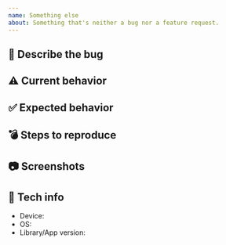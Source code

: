 ```yaml
---
name: Something else
about: Something that's neither a bug nor a feature request.
---
```


## 🐛 Describe the bug
<!-- A clear and concise description of what the bug is. -->

## ⚠️ Current behavior
<!-- A clear and concise description of what you expected to happen. -->

## ✅ Expected behavior
<!-- A clear and concise description of what you expected to happen. -->

## 💣 Steps to reproduce
<!-- How we can reproduce the behavior: -->

## 📷 Screenshots
<!-- If applicable, add screenshots to help explain your problem. -->

## 📱 Tech info
 - Device: <!-- e.g. Nexus One -->
 - OS: <!-- e.g. 7.1.1 -->
 - Library/App version: <!-- e.g. 1.0.0 -->
